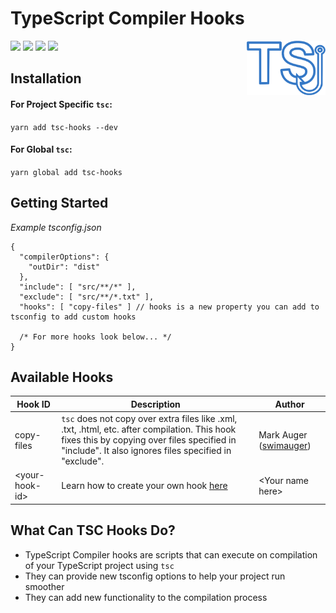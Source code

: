 # TypeScript Compiler Hooks

<img align="right" width="25%" src="./icon.png">

![](https://img.shields.io/npm/dw/tsc-hooks?color=3478C6&style=for-the-badge)
![](https://img.shields.io/npm/v/tsc-hooks?color=82ABDC&style=for-the-badge)
![](https://img.shields.io/github/repo-size/swimauger/tsc-hooks?color=DDDDDD&label=Size&style=for-the-badge)
![](https://img.shields.io/github/license/swimauger/tsc-hooks?color=FFFFFF&style=for-the-badge)

## **Installation**
#### **For Project Specific `tsc`:**
`yarn add tsc-hooks --dev`
#### **For Global `tsc`:**
`yarn global add tsc-hooks`

## Getting Started
*Example tsconfig.json*
```json5
{
  "compilerOptions": {
    "outDir": "dist"
  },
  "include": [ "src/**/*" ],
  "exclude": [ "src/**/*.txt" ],
  "hooks": [ "copy-files" ] // hooks is a new property you can add to tsconfig to add custom hooks
  
  /* For more hooks look below... */
}
```

## Available Hooks
<table width="100%">
  <thead>
    <th>Hook ID</th>
    <th>Description</th>
    <th>Author</th>
  </thead>
  <tbody>
    <tr>
      <td>copy-files</td>
      <td>
        <code>tsc</code> does not copy over extra files like .xml, .txt, .html, etc. after compilation.
        This hook fixes this by copying over files specified in "include". It also ignores files specified in "exclude".
      </td>
      <td>Mark Auger (<a href="https://github.com/swimauger">swimauger</a>)</td>
    </tr>
    <tr>
      <td>&lt;your-hook-id&gt;</td>
      <td>Learn how to create your own hook <a href="./docs/CONTRIBUTING.md">here</a></td>
      <td>&lt;Your name here&gt;</td>
    </tr>
  </tbody>
</table>

## What Can TSC Hooks Do?
- TypeScript Compiler hooks are scripts that can execute on compilation of your TypeScript project using `tsc`
- They can provide new tsconfig options to help your project run smoother
- They can add new functionality to the compilation process
